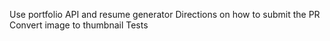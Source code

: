 Use portfolio API and resume generator
Directions on how to submit the PR
Convert image to thumbnail
Tests
